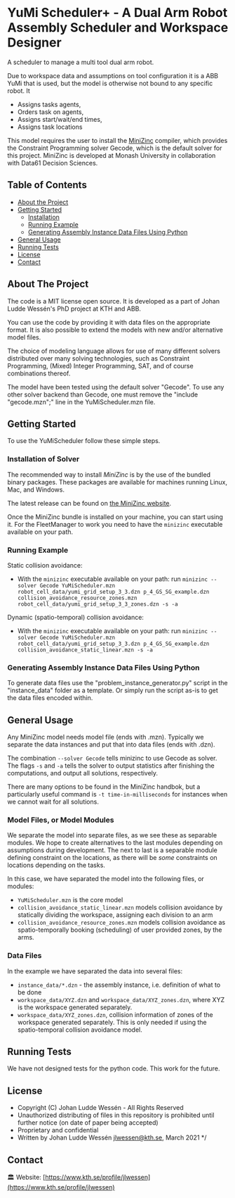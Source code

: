 <!-- PROJECT HEADLINE -->
<br />
<p align="left">

  <h1 align="left">YuMi Scheduler+ - A Dual Arm Robot Assembly Scheduler and Workspace Designer </h1>

</p>

A scheduler to manage a multi tool dual arm robot.

Due to workspace data and assumptions on tool configuration it is a ABB YuMi that is used, but the model is otherwise not bound to any specific robot.
It
* Assigns tasks agents,
* Orders task on agents,
* Assigns start/wait/end times,
* Assigns task locations

This model requires the user to install the <a href="https://www.minizinc.org/software.html">MiniZinc</a> compiler, which provides the Constraint Programming solver Gecode, which is the default solver for this project.
MiniZinc is developed at Monash University in collaboration with Data61 Decision Sciences.

<!-- TABLE OF CONTENTS -->
## Table of Contents

* [About the Project](#about-the-project)
* [Getting Started](#getting-started)
  * [Installation](#installation-of-solver)
  * [Running Example](#running-example)
  * [Generating Assembly Instance Data Files Using Python](#generating-assembly-instance-data-files-using-python)
* [General Usage](#general-usage)
* [Running Tests](#running-tests)
* [License](#license)
* [Contact](#contact)


<!-- ABOUT THE PROJECT -->
## About The Project

The code is a MIT license open source.
It is developed as a part of Johan Ludde Wessén's PhD project at KTH and ABB.

You can use the code by providing it with data files on the appropriate format.
It is also possible to extend the models with new and/or alternative model files.

The choice of modeling language allows for use of many different solvers distributed over many solving technologies, such as Constraint Programming, (Mixed) Integer Programming, SAT, and of course combinations thereof.

The model have been tested using the default solver "Gecode".
To use any other solver backend than Gecode, one must remove the "include "gecode.mzn";" line in the YuMiScheduler.mzn file.


<!-- GETTING STARTED -->
## Getting Started

To use the YuMiScheduler follow these simple steps.

### Installation of Solver

The recommended way to install _MiniZinc_ is by the use of the bundled binary
packages. These packages are available for machines running Linux, Mac, and
Windows.

The latest release can be found on [the MiniZinc
website](http://www.minizinc.org/software.html).

Once the MiniZinc bundle is installed on your machine, you can start using it.
For the FleetManager to work you need to have the `minizinc` executable available on your path.

### Running Example

Static collision avoidance:
 - With the `minizinc` executable available on your path: run `minizinc --solver Gecode YuMiScheduler.mzn robot_cell_data/yumi_grid_setup_3_3.dzn p_4_GS_SG_example.dzn collision_avoidance_resource_zones.mzn robot_cell_data/yumi_grid_setup_3_3_zones.dzn -s -a
`

Dynamic (spatio-temporal) collision avoidance:
- With the `minizinc` executable available on your path: run `minizinc --solver Gecode YuMiScheduler.mzn robot_cell_data/yumi_grid_setup_3_3.dzn p_4_GS_SG_example.dzn collision_avoidance_static_linear.mzn -s -a
`

### Generating Assembly Instance Data Files Using Python

To generate data files use the "problem_instance_generator.py" script in the "instance_data" folder as a template. Or simply run the script as-is to get the data files encoded within.

## General Usage

Any MiniZinc model needs model file (ends with .mzn). Typically we separate the data instances and put that into data files (ends with .dzn).

The combination `--solver Gecode` tells minizinc to use Gecode as solver.
The flags `-s` and `-a` tells the solver to output statistics after finishing the computations, and output all solutions, respectively.

There are many options to be found in the MiniZinc handbok, but a particularly useful command is `-t time-in-milliseconds` for instances when we cannot wait for all solutions.

### Model Files, or Model Modules

We separate the model into separate files, as we see these as separable modules. We hope to create alternatives to the last modules depending on assumptions during development.
The next to last is a separable module defining constraint on the locations, as there will be _some_ constraints on locations depending on the tasks.

In this case, we have separated the model into the following files, or modules:
* `YuMiScheduler.mzn` is the core model
* `collision_avoidance_static_linear.mzn` models collision avoidance by statically dividing the workspace, assigning each division to an arm
* `collision_avoidance_resource_zones.mzn` models collision avoidance as spatio-temporally booking (scheduling) of user provided zones, by the arms.

### Data Files

In the example we have separated the data into several files:
* `instance_data/*.dzn` - the assembly instance, i.e. definition of what to be done
* `workspace_data/XYZ.dzn` and `workspace_data/XYZ_zones.dzn`, where XYZ is the workspace generated separately.
* `workspace_data/XYZ_zones.dzn`, collision information of zones of the workspace generated separately. This is only needed if using the spatio-temporal collision avoidance model.


<!-- Tests -->
## Running Tests

We have not designed tests for the python code. This work for the future.

<!-- LICENSE -->
## License

* Copyright (C) Johan Ludde Wessén - All Rights Reserved
 * Unauthorized distributing of files in this repository is prohibited until further notice (on date of paper being accepted)
 * Proprietary and confidential
 * Written by Johan Ludde Wessén <jlwessen@kth.se>, March 2021
 */


 <!-- CONTACT -->
 ## Contact

 🏛 Website: [https://www.kth.se/profile/jlwessen](https://www.kth.se/profile/jlwessen)
